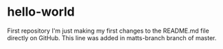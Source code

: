 # hello-world
First repository
I'm just making my first changes to the README.md file directly on GitHub.
This line was added in matts-branch branch of master.

